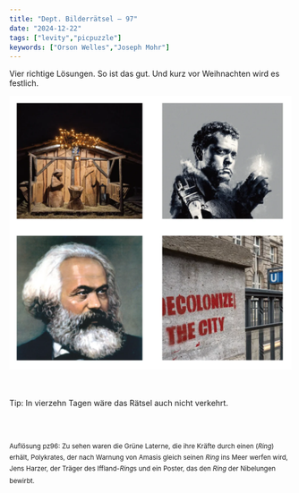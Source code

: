 ```yaml
---
title: "Dept. Bilderrätsel – 97"
date: "2024-12-22"
tags: ["levity","picpuzzle"]
keywords: ["Orson Welles","Joseph Mohr"]
---
```

Vier richtige Lösungen. So ist das gut. Und kurz vor Weihnachten wird es festlich.
<br/>

<img  src="/assets/img/picpuzzle/picpuzzle97.webp" alt="Bilderrätsel97">

<br/>
<br/>
<br/>

Tip: In vierzehn Tagen wäre das Rätsel auch nicht verkehrt.

<br/>
<br/>

<sup>Auflösung pz96: Zu sehen waren die Grüne Laterne, die ihre Kräfte durch einen (<i>Ring</i>) erhält, Polykrates, der nach Warnung von Amasis gleich seinen <i>Ring</i> ins Meer werfen wird, Jens Harzer, der Träger des Iffland-<i>Ring</i>s und ein Poster, das den <i>Ring</i> der Nibelungen bewirbt.
<sup>
